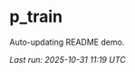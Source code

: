 # p_train

Auto-updating README demo.

<!--START_SECTION:status-->
_Last run: 2025-10-31 11:19 UTC_
<!--END_SECTION:status-->







































































































































































































































































































































































































































































































































































































































































































































































































































































































































































































































































































































































































































































































































































































































































































































































































